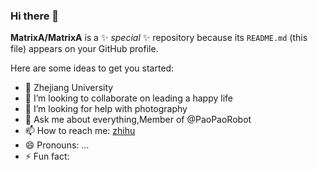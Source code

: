 ### Hi there 👋


**MatrixA/MatrixA** is a ✨ _special_ ✨ repository because its `README.md` (this file) appears on your GitHub profile.

Here are some ideas to get you started:

- 🌱 Zhejiang University
- 👯 I’m looking to collaborate on leading a happy life
- 🤔 I’m looking for help with photography
- 💬 Ask me about everything,Member of @PaoPaoRobot
- 📫 How to reach me: [zhihu](https://www.zhihu.com/people/zhou-fu-nan-70)
- 😄 Pronouns: ...
- ⚡ Fun fact: 

